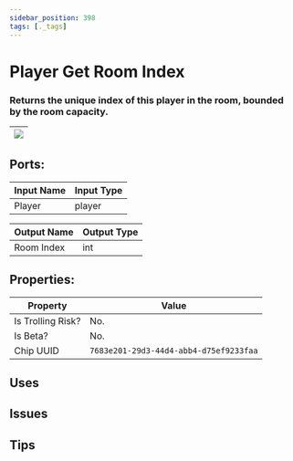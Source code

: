 ```yaml
---
sidebar_position: 398
tags: [._tags]
---
```


# Player Get Room Index


### Returns the unique index of this player in the room, bounded by the room capacity.

| ![](https://images-ext-2.discordapp.net/external/MPmIaQzlEPmgGWlgi-WxBBXt0Bjv_zWPkg1y1f_sy3s/https/www.recroomcircuits.com/image/circuit/absolute-value?width=206&height=108) |
|-----|

## Ports:

| Input Name | Input Type |
|-----------|-----------|
| Player | player |

| Output Name | Output Type |
|-----------|-----------|
| Room Index | int |

## Properties:

| Property  | Value |
|-------------------|-----------|
| Is Trolling Risk? | No. |
| Is Beta? | No. |
| Chip UUID | `7683e201-29d3-44d4-abb4-d75ef9233faa` |

## Uses

## Issues

## Tips